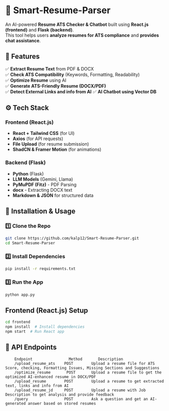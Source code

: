 # 🚀 Smart-Resume-Parser

An AI-powered **Resume ATS Checker & Chatbot** built using **React.js (frontend)** and **Flask (backend)**.  
This tool helps users **analyze resumes for ATS compliance** and **provides chat assistance**.

## 📝 Features
✅ **Extract Resume Text** from PDF & DOCX  
✅ **Check ATS Compatibility** (Keywords, Formatting, Readability)  
✅ **Optimize Resume** using AI  
✅ **Generate ATS-Friendly Resume (DOCX/PDF)**  
✅ **Detect External Links and info from AI**
✅ **AI Chatbot using Vector DB**  

## ⚙️ Tech Stack
### **Frontend (React.js)**
- **React + Tailwind CSS** (for UI)  
- **Axios** (for API requests)  
- **File Upload** (for resume submission)  
- **ShadCN & Framer Motion** (for animations)
  
### **Backend (Flask)**
- **Python** (Flask)
- **LLM Models** (Gemini, Llama)
- **PyMuPDF (Fitz)** - PDF Parsing
- **docx** - Extracting DOCX text
- **Markdown & JSON** for structured data

## 🚀 Installation & Usage
### 1️⃣ Clone the Repo  
```bash
git clone https://github.com/kalp12/Smart-Resume-Parser.git
cd Smart-Resume-Parser
```

### 2️⃣ Install Dependencies
```bash
pip install -r requirements.txt
```
### 3️⃣ Run the App
```bash
python app.py
```

## Frontend (React.js) Setup
```bash
cd frontend
npm install  # Install dependencies
npm start  # Run React app
```

## 📂 API Endpoints
```plaintext
    Endpoint	            Method	     Description
    /upload_resume_ats	  POST	      Upload a resume file for ATS Score, checking, Formatting Issues, Missing Sections and Suggestions
    /optimize_resume	   POST	      Upload a resume file to get the optimized AI-enhanced resume in DOCX/PDF
    ​/upload_resume        POST        Upload a resume to get extracted text, links and info from AI
    ​/upload_resume_jd     POST        Upload a resume with Job Description to get analysis and provide feedback 
    ​/query                POST        Ask a question and get an AI-generated answer based on stored resumes
